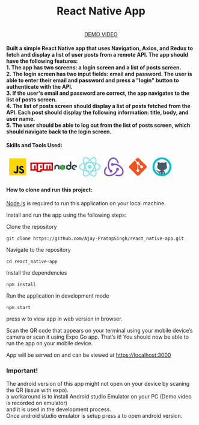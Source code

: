 <h1 align="center">React Native App </h1>
 
 <p align="center"><br/>
     <a href="https://drive.google.com/file/d/1hJLZVAMVfJ2PiG8k-uc-hnfBhk8LD7bx/view?usp=share_link">
     DEMO VIDEO
  </a>
 </p>


<h4>Built a simple React Native app that uses Navigation, Axios, and Redux to fetch and display a
list of user posts from a remote API. The app should have the following features:<br/>
1. The app has two screens: a login screen and a list of posts screen.<br/>
2. The login screen has two input fields: email and password. The user is
able to enter their email and password and press a "login" button to authenticate with the
API.<br/>
3. If the user's email and password are correct, the app navigates to the list of posts
screen.<br/>
4. The list of posts screen should display a list of posts fetched from the API. Each post
should display the following information: title, body, and user name.<br/>
5. The user should be able to log out from the list of posts screen, which should navigate
back to the login screen.</h4>




<h4>Skills and Tools Used: </h4>

<p align="left">
	
 <img style="margin: auto;" src="https://raw.githubusercontent.com/sachinverma53121/sachinverma53121/master/icons/js.png" alt=javascript width="60" height="60"/>

 <img style="margin: auto;" src="https://raw.githubusercontent.com/sachinverma53121/sachinverma53121/master/icons/npm.png" alt=npm width="60" height="60"/>
 <img style="margin: auto;" src="https://raw.githubusercontent.com/sachinverma53121/sachinverma53121/master/icons/node.png" alt=nodejs width="60" height="60"/>
 <img style="margin: auto;" src="https://raw.githubusercontent.com/sachinverma53121/sachinverma53121/master/icons/react.png" alt=react width="60" height="60"/> 
<img style="margin: auto;" src="https://raw.githubusercontent.com/sachinverma53121/sachinverma53121/master/icons/redux.png" alt=redux width="60" height="60"/> 
<img style="margin: auto;" src="https://raw.githubusercontent.com/sachinverma53121/sachinverma53121/master/icons/git.png" alt=git width="60" height="60"/>
<img style="margin: auto;" src="https://raw.githubusercontent.com/sachinverma53121/sachinverma53121/master/icons/github.png" alt=github width="60" height="60"/>
</p>

<h4>How to clone and run this project:</h4>

[Node.js](http://nodejs.org/download/) is required to run this application on your local machine. 

Install and run the app using the following steps: 

Clone the repository
```
git clone https://github.com/Ajay-PratapSingh/react_native-app.git
```

Navigate to the repository
```
cd react_native-app
```

Install the dependencies
```
npm install
```

Run the application in development mode
```
npm start
```
press w to view app in web version in browser.

Scan the QR code that appears on your terminal using your mobile device’s camera or scan it using Expo Go app.
That’s it! You should now be able to run the app on your mobile device.

App will be served on and can be viewed at [https://localhost:3000](https://localhost:3000)

<h3>Important!</h3>
<p>The android version of this app might not open on your device by scaning the QR (issue with expo).<br/>
a workaround is to install Android studio Emulator on your PC (Demo video is recorded on emulator) <br/>
and it is used in the development process.<br/>
Once android studio emulator is setup press a to open android version.
</p>







